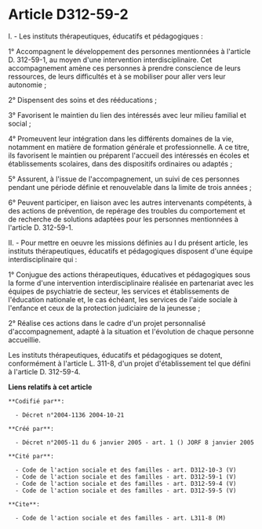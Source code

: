 # Article D312-59-2

I. - Les instituts thérapeutiques, éducatifs et pédagogiques :

1° Accompagnent le développement des personnes mentionnées à l'article D. 312-59-1, au moyen d'une intervention
interdisciplinaire. Cet accompagnement amène ces personnes à prendre conscience de leurs ressources, de leurs difficultés et
à se mobiliser pour aller vers leur autonomie ;

2° Dispensent des soins et des rééducations ;

3° Favorisent le maintien du lien des intéressés avec leur milieu familial et social ;

4° Promeuvent leur intégration dans les différents domaines de la vie, notamment en matière de formation générale et
professionnelle. A ce titre, ils favorisent le maintien ou préparent l'accueil des intéressés en écoles et établissements
scolaires, dans des dispositifs ordinaires ou adaptés ;

5° Assurent, à l'issue de l'accompagnement, un suivi de ces personnes pendant une période définie et renouvelable dans la
limite de trois années ;

6° Peuvent participer, en liaison avec les autres intervenants compétents, à des actions de prévention, de repérage des
troubles du comportement et de recherche de solutions adaptées pour les personnes mentionnées à l'article D. 312-59-1.

II. - Pour mettre en oeuvre les missions définies au I du présent article, les instituts thérapeutiques, éducatifs et
pédagogiques disposent d'une équipe interdisciplinaire qui :

1° Conjugue des actions thérapeutiques, éducatives et pédagogiques sous la forme d'une intervention interdisciplinaire
réalisée en partenariat avec les équipes de psychiatrie de secteur, les services et établissements de l'éducation nationale
et, le cas échéant, les services de l'aide sociale à l'enfance et ceux de la protection judiciaire de la jeunesse ;

2° Réalise ces actions dans le cadre d'un projet personnalisé d'accompagnement, adapté à la situation et l'évolution de
chaque personne accueillie.

Les instituts thérapeutiques, éducatifs et pédagogiques se dotent, conformément à l'article L. 311-8, d'un projet
d'établissement tel que défini à l'article D. 312-59-4.

**Liens relatifs à cet article**

	**Codifié par**:

	  - Décret n°2004-1136 2004-10-21

	**Créé par**:

	  - Décret n°2005-11 du 6 janvier 2005 - art. 1 () JORF 8 janvier 2005

	**Cité par**:

	  - Code de l'action sociale et des familles - art. D312-10-3 (V)
	  - Code de l'action sociale et des familles - art. D312-59-1 (V)
	  - Code de l'action sociale et des familles - art. D312-59-4 (V)
	  - Code de l'action sociale et des familles - art. D312-59-5 (V)

	**Cite**:

	  - Code de l'action sociale et des familles - art. L311-8 (M)
